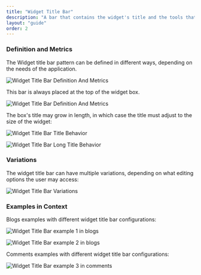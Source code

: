 ```yaml
---
title: "Widget Title Bar"
description: "A bar that contains the widget's title and the tools that affect the widget."
layout: "guide"
order: 2
---
```

### Definition and Metrics

The Widget title bar pattern can be defined in different ways, depending on the needs of the application.

![Widget Title Bar Definition And Metrics](../../../images/sites/WidgetTitleBarWidgetTitle.jpg)

This bar is always placed at the top of the widget box.

![Widget Title Bar Definition And Metrics](../../../images/sites/WidgetTitleBarPortletTitle.jpg)

The box's title may grow in length, in which case the title must adjust to the size of the widget:

![Widget Title Bar Title Behavior](../../../images/sites/WidgetTitleBarTitleBehavior.jpg)

![Widget Title Bar Long Title Behavior](../../../images/sites/WidgetTitleBarLongTitleBehavior.jpg)

### Variations

The widget title bar can have multiple variations, depending on what editing options the user may access:

![Widget Title Bar Variations](../../../images/sites/WidgetTitleBarVariations.jpg)

### Examples in Context

Blogs examples with different widget title bar configurations:

![Widget Title Bar example 1 in blogs](../../../images/sites/WidgetTitleBarBlogsExample1.jpg)

![Widget Title Bar example 2 in blogs](../../../images/sites/WidgetTitleBarBlogsExample2.jpg)

Comments examples with different widget title bar configurations:

![Widget Title Bar example 3 in comments](../../../images/sites/WidgetTitleBarCommentsExample1.jpg)